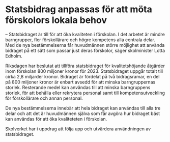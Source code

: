 # Statsbidrag anpassas för att möta förskolors lokala behov

– Statsbidraget är till för att öka kvaliteten i förskolan. I det arbetet är mindre barngrupper, fler förskollärare och högre kompetens alla centrala delar. Med de nya bestämmelserna får huvudmännen större möjlighet att använda bidraget på ett sätt som passar just deras förskolor, säger skolminister Lotta Edholm.

Riksdagen har beslutat att tillföra statsbidraget för kvalitetshöjande åtgärder inom förskolan 800 miljoner kronor för 2023. Statsbidraget uppgår totalt till cirka 2,8 miljarder kronor. Bidraget är fördelat på två bidragsramar, en del på 800 miljoner kronor är enbart avsedd för att minska barngruppernas storlek. Resterande medel kan användas till att minska barngruppens storlek, för att behålla eller rekrytera personal samt till kompetensutveckling för förskollärare och annan personal.

De nya bestämmelserna innebär att hela bidraget kan användas till alla tre delar och att det är huvudmännen själva som får avgöra hur bidraget bäst kan användas för att öka kvaliteteten i förskolan.

Skolverket har i uppdrag att följa upp och utvärdera användningen av statsbidraget.
